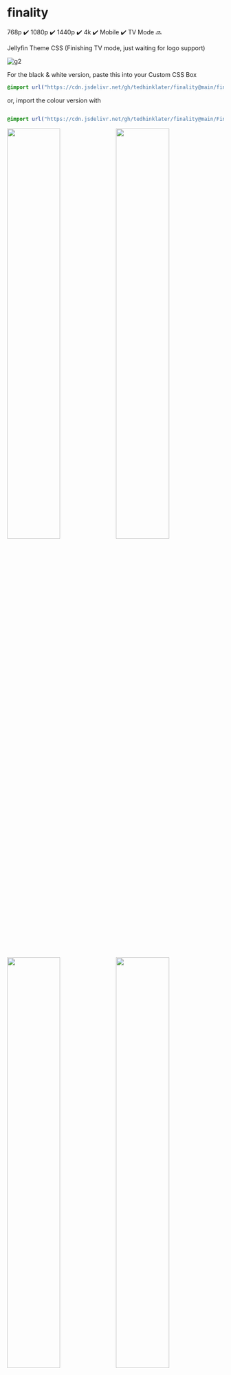 # finality 
768p :heavy_check_mark: 1080p :heavy_check_mark: 1440p :heavy_check_mark: 4k :heavy_check_mark: Mobile :heavy_check_mark: TV Mode :soon:

Jellyfin Theme CSS (Finishing TV mode, just waiting for logo support)

![g2](https://github.com/user-attachments/assets/4b636138-2e50-465f-ad7c-1c71403b4d1f)

For the black & white version, paste this into your Custom CSS Box

```css
@import url("https://cdn.jsdelivr.net/gh/tedhinklater/finality@main/finality.css");

```

or, import the colour version with

```css

@import url("https://cdn.jsdelivr.net/gh/tedhinklater/finality@main/Finality-Coloured.css");

```

<img src="https://github.com/user-attachments/assets/c3c41440-6ed4-4f76-9802-9285e0cfd436" width="49.5%" height="49.5%" /> <img src="https://github.com/user-attachments/assets/8038c54b-d265-4ce1-81a3-a22457e15a3a" width="49.5%" height="49.5%" /> 
<img src="https://github.com/user-attachments/assets/6bba7531-bef6-4698-9e0c-6843eaa6a292" width="49.5%" height="49.5%" /> <img src="https://github.com/user-attachments/assets/13ccaeef-9ed7-4396-afde-f100ad4af2bf" width="49.5%" height="49.5%" />
<img src="https://github.com/user-attachments/assets/984a75d5-1706-48da-9f75-b3cf6ccd45b7" width="49.5%" height="49.5%" /> <img src="https://github.com/user-attachments/assets/401de20c-205f-4439-9938-b399d5462197" width="49.5%" height="49.5%" />

Ultrawide users, import a version above, and also this fix: 

```css

@import url("https://cdn.jsdelivr.net/gh/tedhinklater/finality@main/UltrawideFix.css");

```

# Player 
![Player](https://github.com/user-attachments/assets/957bbe26-eb38-4db2-a9f6-8b2311a4d943)

# Mobile
![mobile](https://github.com/tedhinklater/finality/assets/66086488/a0fb2aec-2794-4d68-b96c-9a144844729a)

Under "Display" make sure you enable backdrops and use the Dark theme

![darkbackdrops](https://github.com/user-attachments/assets/b69b1143-22c1-48df-b8e5-5aaa1869a97f)

# Optional Mods & Customization

## [Featured Content Bar](https://github.com/BobHasNoSoul/jellyfin-mods/blob/main/10.9.x.md#featured-content-bar-109xx) by [BobHasNoSoul](https://github.com/BobHasNoSoul) and [SethBacon](https://forum.jellyfin.org/u-sethbacon)

![featured](https://github.com/user-attachments/assets/8cc958f4-c536-40c9-9eaa-7245c08e3ed2)

1. Download [spotlight.html](https://github.com/tedhinklater/finality/blob/main/spotlight.html)

2. Go to your ```jellyfin-web``` folder (C:\Program Files\Jellyfin\Server\jellyfin-web) and create a folder named ```avatars``` and drop ```spotlight.html``` in that folder

3. (Important: Open Notepad with Administrator rights, or use Notepad++ for this) In the jellyfin-web folder, open the file ```home-html.RANDOMSTRINGHERE.chunk.js```

4. Ctrl+F and search for ```data-backdroptype="movie,series,book">``` 

5. Paste this after the >

```html
<style>.featurediframe { width: 93vw; height: 350px; display: block; border: 0px solid #000; margin: 0 auto; margin-bottom: 40px}</style><iframe class="featurediframe" src="/web/avatars/spotlight.html"></iframe>
```
6. Save the file.

7. In the same folder (jellyfin-web) open ```index.html``` with a text editor and find ```<\body><\html>``` and replace it with

```js
<script>
// Function to save credentials to sessionStorage
function saveCredentialsToSessionStorage(credentials) {
  try {
    // Store the credentials in sessionStorage
    sessionStorage.setItem('json-credentials', JSON.stringify(credentials));
    console.log('Credentials saved to sessionStorage.');
  } catch (error) {
    console.error('Error saving credentials:', error);
  }
}

// Function to save the API key to sessionStorage
function saveApiKey(apiKey) {
  try {
    sessionStorage.setItem('api-key', apiKey);
    console.log('API key saved to sessionStorage.');
  } catch (error) {
    console.error('Error saving API key:', error);
  }
}

// Override the default console.log function
(function() {
  var originalConsoleLog = console.log;

  console.log = function(message) {
    // Call the original console.log method
    originalConsoleLog.apply(console, arguments);

    // Check if the message contains the JSON credentials
    if (typeof message === 'string' && message.startsWith('Stored JSON credentials:')) {
      try {
        // Extract the JSON credentials from the message
        var jsonString = message.substring('Stored JSON credentials: '.length);
        var credentials = JSON.parse(jsonString);

        // Save the credentials to sessionStorage
        saveCredentialsToSessionStorage(credentials);
      } catch (error) {
        console.error('Error parsing credentials:', error);
      }
    }

    // Check if the message contains the WebSocket URL with api_key
    if (typeof message === 'string' && message.startsWith('opening web socket with url:')) {
      try {
        // Extract the API key from the message
        var url = message.split('url:')[1].trim();
        var urlParams = new URL(url).searchParams;
        var apiKey = urlParams.get('api_key');

        if (apiKey) {
          saveApiKey(apiKey);
        }
      } catch (error) {
        console.error('Error extracting API key:', error);
      }
    }
  };
})();
</script>
</body></html>
```
And Save. 

8. Empty your browser's cached web content (Ctrl+F5 or empty it from your browser's Cookies and Site Data settings section)

9. That's it.

## Changing your Jellyfin logo --> <img src="https://i.imgur.com/5d4W3M2.png" width="10%" height="10%"  /> 

Go into your Jellyfin server's Custom CSS and insert this (changing the obvious part):

```css
/*Use your own header logo*/
.pageTitleWithDefaultLogo {
  background-image: url(LOGO-URL-HERE);
}
```

## Scrolling Backdrop

```css
@import url("https://cdn.jsdelivr.net/gh/tedhinklater/finality@main/scrolling%20backdrop.css");

```

## ![Custom logo on login page](https://github.com/BobHasNoSoul/jellyfin-mods/blob/main/10.9.x.md#adding-your-logo-at-the-top-of-the-login-page-109x)

![login logo](https://github.com/user-attachments/assets/2f102c41-0632-402f-8c65-0b15eb9bb3c9)

